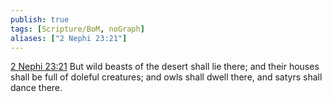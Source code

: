 ```yaml
---
publish: true
tags: [Scripture/BoM, noGraph]
aliases: ["2 Nephi 23:21"]
---
```

[2 Nephi 23:21](https://churchofjesuschrist.org/study/scriptures/bofm/2-ne/23?lang=eng&id=p21#p21) But wild beasts of the desert shall lie there; and their houses shall be full of doleful creatures; and owls shall dwell there, and satyrs shall dance there.
